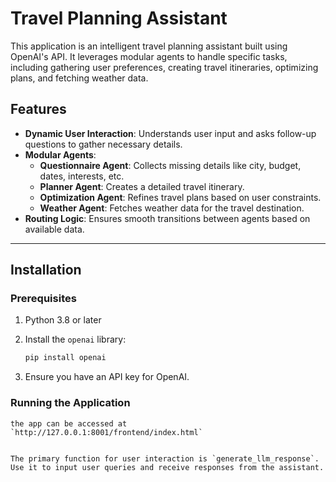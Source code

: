 
# Travel Planning Assistant

This application is an intelligent travel planning assistant built using OpenAI's API. It leverages modular agents to handle specific tasks, including gathering user preferences, creating travel itineraries, optimizing plans, and fetching weather data. 

## Features

- **Dynamic User Interaction**: Understands user input and asks follow-up questions to gather necessary details.
- **Modular Agents**:
  - **Questionnaire Agent**: Collects missing details like city, budget, dates, interests, etc.
  - **Planner Agent**: Creates a detailed travel itinerary.
  - **Optimization Agent**: Refines travel plans based on user constraints.
  - **Weather Agent**: Fetches weather data for the travel destination.
- **Routing Logic**: Ensures smooth transitions between agents based on available data.

---

## Installation

### Prerequisites

1. Python 3.8 or later
2. Install the `openai` library:
   ```bash
   pip install openai
   ```

3. Ensure you have an API key for OpenAI.


### Running the Application
   ```
the app can be accessed at 
  `http://127.0.0.1:8001/frontend/index.html`


The primary function for user interaction is `generate_llm_response`. Use it to input user queries and receive responses from the assistant.


